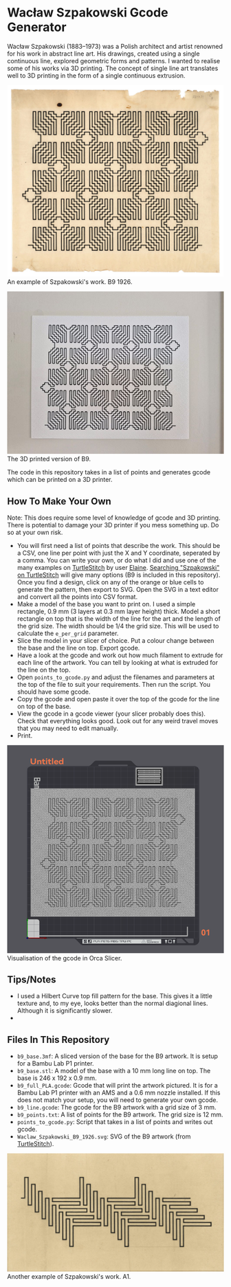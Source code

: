 # Wacław Szpakowski Gcode Generator
Wacław Szpakowski (1883–1973) was a Polish architect and artist renowned for his work in abstract line art. His drawings, created using a single continuous line, explored geometric forms and patterns. I wanted to realise some of his works via 3D printing. The concept of single line art translates well to 3D printing in the form of a single continuous extrusion.

![Wacław Szpakowski B9](images/waclaw_szpakowski_b9.jpg)
An example of Szpakowski's work. B9 1926.

![Wacław Szpakowski B9 3D printed](images/b9.jpg)
The 3D printed version of B9.

The code in this repository takes in a list of points and generates gcode which can be printed on a 3D printer.

## How To Make Your Own
Note: This does require some level of knowledge of gcode and 3D printing. There is potential to damage your 3D printer if you mess something up. Do so at your own risk.
- You will first need a list of points that describe the work. This should be a CSV, one line per point with just the X and Y coordinate, seperated by a comma. You can write your own, or do what I did and use one of the many examples on [TurtleStitch](https://turtlestitch.org/) by user [Elaine](https://turtlestitch.org/users/Elaine). [Searching "Szpakowski" on TurtleStitch](https://turtlestitch.org/search/projects/?q=Szpakowski) will give many options (B9 is included in this repository). Once you find a design, click on any of the orange or blue cells to generate the pattern, then export to SVG. Open the SVG in a text editor and convert all the points into CSV format.
- Make a model of the base you want to print on. I used a simple rectangle, 0.9 mm (3 layers at 0.3 mm layer height) thick. Model a short rectangle on top that is the width of the line for the art and the length of the grid size. The width should be 1/4 the grid size. This will be used to calculate the `e_per_grid` parameter.
- Slice the model in your slicer of choice. Put a colour change between the base and the line on top. Export gcode.
- Have a look at the gcode and work out how much filament to extrude for each line of the artwork. You can tell by looking at what is extruded for the line on the top.
- Open `points_to_gcode.py` and adjust the filenames and parameters at the top of the file to suit your requirements. Then run the script. You should have some gcode.
- Copy the gcode and open paste it over the top of the gcode for the line on top of the base.
- View the gcode in a gcode viewer (your slicer probably does this). Check that everything looks good. Look out for any weird travel moves that you may need to edit manually.
- Print.

![Code visualisation on Orca Slicer](images/b9_gcode_orca.png)
Visualisation of the gcode in Orca Slicer.

## Tips/Notes
- I used a Hilbert Curve top fill pattern for the base. This gives it a little texture and, to my eye, looks better than the normal diagional lines. Although it is significantly slower.
-

## Files In This Repository
- `b9_base.3mf`: A sliced version of the base for the B9 artwork. It is setup for a Bambu Lab P1 printer.
- `b9_base.stl`: A model of the base with a 10 mm long line on top. The base is 246 x 192 x 0.9 mm.
- `b9_full_PLA.gcode`: Gcode that will print the artwork pictured. It is for a Bambu Lab P1 printer with an AMS and a 0.6 mm nozzle installed. If this does not match your setup, you will need to generate your own gcode.
- `b9_line.gcode`: The gcode for the B9 artwork with a grid size of 3 mm.
- `b9_points.txt`: A list of points for the B9 artwork. The grid size is 12 mm.
- `points_to_gcode.py`: Script that takes in a list of points and writes out gcode.
- `Waclaw_Szpakowski_B9_1926.svg`: SVG of the B9 artwork (from [TurtleStitch](https://turtlestitch.org/)).

![Wacław Szpakowski A1](images/waclaw_szpakowski_a1.jpg)
Another example of Szpakowski's work. A1.